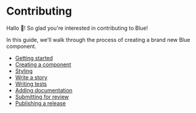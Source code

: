 # Contributing

Hallo 👋! So glad you're interested in contributing to Blue!

In this guide, we'll walk through the process of creating a brand new Blue component.

* [Getting started](setup.md)
* [Creating a component](creating.md)
* [Styling](styling.md)
* [Write a story](storybook.md)
* [Writing tests](testing.md)
* [Adding documentation](documentation.md)
* [Submitting for review](review.md)
* [Publishing a release](release.md)
